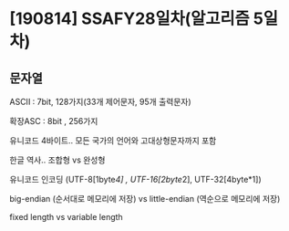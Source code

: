 # [190814] SSAFY28일차(알고리즘 5일차)

## 문자열

ASCII : 7bit,  128가지(33개 제어문자, 95개 출력문자)

확장ASC : 8bit , 256가지

유니코드 4바이트.. 모든 국가의 언어와 고대상형문자까지 포함

한글 역사.. 조합형 vs 완성형



유니코드 인코딩 (UTF-8[1byte*4] , UTF-16[2byte*2], UTF-32[4byte*1])

big-endian (순서대로 메모리에 저장) vs  little-endian (역순으로 메모리에 저장)

fixed length vs variable length